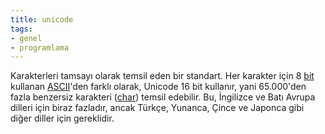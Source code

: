 ```yaml
---
title: unicode
tags:
- genel
- programlama
---
```


Karakterleri tamsayı olarak temsil eden bir standart. Her karakter için 8 [bit](/bit) kullanan [ASCII](/ascii)'den farklı olarak, Unicode 16 bit kullanır, yani 65.000'den fazla benzersiz karakteri ([char](/char)) temsil edebilir. Bu, İngilizce ve Batı Avrupa dilleri için biraz fazladır, ancak Türkçe, Yunanca, Çince ve Japonca gibi diğer diller için gereklidir.